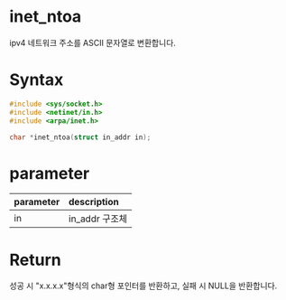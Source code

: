 # inet_ntoa

ipv4 네트워크 주소를 ASCII 문자열로 변환합니다.

# **Syntax**

```c++
#include <sys/socket.h>
#include <netinet/in.h>
#include <arpa/inet.h>

char *inet_ntoa(struct in_addr in);
```

# **parameter**

| parameter | description |
| :---      | :--- |
| in        | in_addr 구조체 |

# **Return**

성공 시 "x.x.x.x"형식의 char형 포인터를 반환하고, 실패 시 NULL을 반환합니다.